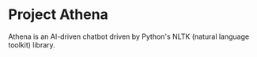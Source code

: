 # Project Athena
Athena is an AI-driven chatbot driven by Python's NLTK (natural language toolkit) library. 
